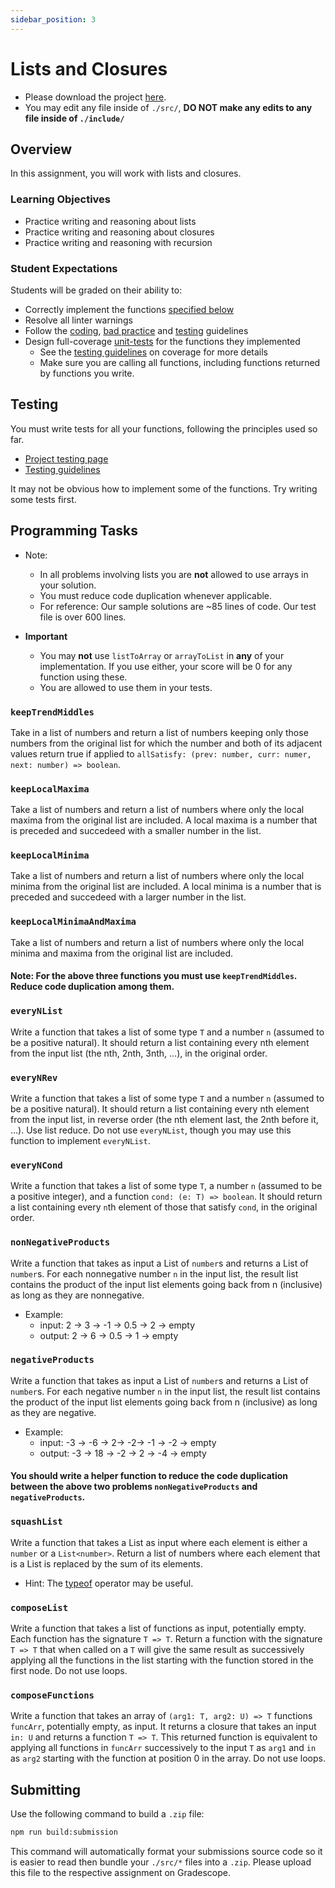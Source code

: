 ```yaml
---
sidebar_position: 3
---
```


# Lists and Closures

- Please download the project [here](https://github.com/umass-compsci-220/public-materials/raw/main/homework/03-lists-and-closures.zip).
- You may edit any file inside of `./src/`, **DO NOT make any edits to any file inside of `./include/`**

## Overview

In this assignment, you will work with lists and closures.

### Learning Objectives

- Practice writing and reasoning about lists
- Practice writing and reasoning about closures
- Practice writing and reasoning with recursion

### Student Expectations

Students will be graded on their ability to:

- Correctly implement the functions [specified below](#programming-tasks)
- Resolve all linter warnings
- Follow the [coding](/materials/homework/image-processing), [bad practice](/materials/guidelines/bad-practices) and [testing](/materials/guidelines/testing) guidelines
- Design full-coverage [unit-tests](#testing) for the functions they implemented
  - See the [testing guidelines](/materials/guidelines/testing#coverage) on coverage for more details
  - Make sure you are calling all functions, including functions returned by functions you write.

## Testing

You must write tests for all your functions, following the principles used so far.

- [Project testing page](/materials/tutorials/assignments/testing)
- [Testing guidelines](/materials/guidelines/testing)

It may not be obvious how to implement some of the functions. Try writing some tests first.

## Programming Tasks

- Note:
  - In all problems involving lists you are **not** allowed to use arrays in your solution.
  - You must reduce code duplication whenever applicable.
  - For reference: Our sample solutions are ~85 lines of code. Our test file is over 600 lines.
 
- **Important**
  - You may **not** use `listToArray` or `arrayToList` in **any** of your implementation. If you use either, your score will be 0 for any function using these.
  - You are allowed to use them in your tests.

### `keepTrendMiddles`

Take in a list of numbers and return a list of numbers keeping only those numbers from the original list for which the number and both of its adjacent values return true if applied to `allSatisfy: (prev: number, curr: numer, next: number) => boolean`.

### `keepLocalMaxima`

Take a list of numbers and return a list of numbers where only the local maxima from the original list are included. A local maxima is a number that is preceded and succedeed with a smaller number in the list.

### `keepLocalMinima`

Take a list of numbers and return a list of numbers where only the local minima from the original list are included. A local minima is a number that is preceded and succedeed with a larger number in the list.

### `keepLocalMinimaAndMaxima`

Take a list of numbers and return a list of numbers where only the local minima and maxima from the original list are included.

#### Note: For the above three functions you must use `keepTrendMiddles`. Reduce code duplication among them.

### `everyNList`

Write a function that takes a list of some type `T` and a number `n` (assumed to be a positive natural). It should return a list containing every nth element from the input list (the nth, 2nth, 3nth, ...), in the original order.

### `everyNRev`

Write a function that takes a list of some type `T` and a number `n` (assumed to be a positive natural). It should return a list containing every nth element from the input list, in reverse order (the nth element last, the 2nth before it, ...). Use list reduce. Do not use `everyNList`, though you may use this function to implement `everyNList`.

### `everyNCond`

Write a function that takes a list of some type `T`, a number `n` (assumed to be a positive integer), and a function `cond: (e: T) => boolean`. It should return a list containing every `n`th element of those that satisfy `cond`, in the original order.

### `nonNegativeProducts`

Write a function that takes as input a List of `number`s and returns a List of `number`s. For each nonnegative number `n` in the input list, the result list contains the product of the input list elements going back from n (inclusive) as long as they are nonnegative.

- Example:
  - input: 2 -> 3 -> -1 -> 0.5 -> 2 -> empty
  - output: 2 -> 6 -> 0.5 -> 1 -> empty

### `negativeProducts`

Write a function that takes as input a List of `number`s and returns a List of `number`s. For each negative number `n` in the input list, the result list contains the product of the input list elements going back from n (inclusive) as long as they are negative.

- Example:
  - input: -3 -> -6 -> 2-> -2-> -1 -> -2 -> empty
  - output: -3 -> 18 -> -2 -> 2 -> -4 -> empty

#### You should write a helper function to reduce the code duplication between the above two problems `nonNegativeProducts` and `negativeProducts`.

### `squashList`

Write a function that takes a List as input where each element is either a `number` or a `List<number>`. Return a list of numbers where each element that is a List is replaced by the sum of its elements.

- Hint: The [typeof](https://developer.mozilla.org/en-US/docs/Web/JavaScript/Reference/Operators/typeof) operator may be useful.

### `composeList`

Write a function that takes a list of functions as input, potentially empty. Each function has the signature `T => T`. Return a function with the signature `T => T` that when called on a `T` will give the same result as successively applying all the functions in the list starting with the function stored in the first node. Do not use loops.

### `composeFunctions`

Write a function that takes an array of `(arg1: T, arg2: U) => T` functions `funcArr`, potentially empty, as input. It returns a closure that takes an input `in: U` and returns a function `T => T`. This returned function is equivalent to applying all functions in `funcArr` successively to the input `T` as `arg1` and `in` as `arg2` starting with the function at position 0 in the array. Do not use loops.

## Submitting

Use the following command to build a `.zip` file:

```sh
npm run build:submission
```

This command will automatically format your submissions source code so it is easier to read then bundle your `./src/*` files into a `.zip`. Please upload this file to the respective assignment on Gradescope.